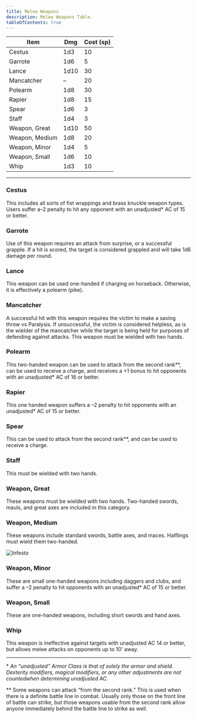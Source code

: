 ```yaml
---
title: Melee Weapons
description: Melee Weapons Table.
tableOfContents: true
---
```


| Item           | Dmg  | Cost (sp) |
| -------------- | ---- | --------- |
| Cestus         | 1d3  | 10        |
| Garrote        | 1d6  | 5         |
| Lance          | 1d10 | 30        |
| Mancatcher     | –    | 20        |
| Polearm        | 1d8  | 30        |
| Rapier         | 1d8  | 15        |
| Spear          | 1d6  | 3         |
| Staff          | 1d4  | 3         |
| Weapon, Great  | 1d10 | 50        |
| Weapon, Medium | 1d8  | 20        |
| Weapon, Minor  | 1d4  | 5         |
| Weapon, Small  | 1d6  | 10        |
| Whip           | 1d3  | 10        |

---

### Cestus

This includes all sorts of fist wrappings and brass knuckle weapon types. Users suffer a–2 penalty to hit any opponent with an unadjusted\* AC of 15 or better.

### Garrote

Use of this weapon requires an attack from surprise, or a successful grapple. If a hit is scored, the target is considered grappled and will take 1d6 damage per round.

### Lance

This weapon can be used one-handed if charging on horseback. Otherwise, it is effectively a polearm (pike).

### Mancatcher

A successful hit with this weapon requires the victim to make a saving throw vs Paralysis. If unsuccessful, the victim is considered helpless, as is the wielder of the mancatcher while the target is
being held for purposes of defending against attacks. This weapon must be wielded with two hands.

### Polearm

This two-handed weapon can be used to attack from the second rank\*\*, can be used to receive a charge, and receives a +1 bonus to hit opponents with an unadjusted\* AC of 16 or better.

### Rapier

This one handed weapon suffers a –2 penalty to hit opponents with an unadjusted\* AC of 15 or better.

### Spear

This can be used to attack from the second rank\*\*, and can be used to receive a charge.

### Staff

This must be wielded with two hands.

### Weapon, Great

These weapons must be wielded with two hands. Two-handed swords, mauls, and great axes are included in this category.

### Weapon, Medium

These weapons include standard swords, battle axes, and maces. Halflings must wield them two-handed.

![Infesto](/Mace_2b.png)

### Weapon, Minor

These are small one-handed weapons including daggers and clubs, and suffer a –2 penalty to hit opponents with an unadjusted\* AC of 15 or better.

### Weapon, Small

These are one-handed weapons, including short swords and hand axes.

### Whip

This weapon is ineffective against targets with unadjusted AC 14 or better, but allows melee attacks on opponents up to 10' away.

---

\* _An “unadjusted” Armor Class is that of solely the armor and shield. Dexterity modifiers, magical modifiers, or any other adjustments are not countedwhen determining unadjusted AC._

\*\* Some weapons can attack “from the second rank.” This is used when there is a definite battle line in combat. Usually only those on the front line of battle can strike, but those weapons usable
from the second rank allow anyone immediately behind the battle line to strike as well.
